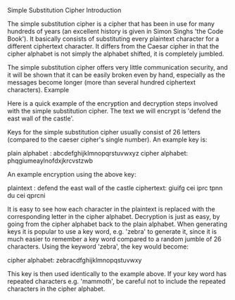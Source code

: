 Simple Substitution Cipher
Introduction

The simple substitution cipher is a cipher that has been in use for many hundreds of years (an excellent history is given in Simon Singhs 'the Code Book').
It basically consists of substituting every plaintext character for a different ciphertext character.
It differs from the Caesar cipher in that the cipher alphabet is not simply the alphabet shifted, it is completely jumbled.

The simple substitution cipher offers very little communication security, and it will be shown that it can be easily broken even by hand, especially as the messages become longer (more than several hundred ciphertext characters).
Example 

Here is a quick example of the encryption and decryption steps involved with the simple substitution cipher.
The text we will encrypt is 'defend the east wall of the castle'.

Keys for the simple substitution cipher usually consist of 26 letters (compared to the caeser cipher's single number). An example key is:

plain alphabet : abcdefghijklmnopqrstuvwxyz
cipher alphabet: phqgiumeaylnofdxjkrcvstzwb

An example encryption using the above key:

plaintext : defend the east wall of the castle
ciphertext: giuifg cei iprc tpnn du cei qprcni

It is easy to see how each character in the plaintext is replaced with the corresponding letter in the cipher alphabet. 
Decryption is just as easy, by going from the cipher alphabet back to the plain alphabet. When generating keys it is popular to use a key word, 
e.g. 'zebra' to generate it, since it is much easier to remember a key word compared to a random jumble of 26 characters. Using the keyword 'zebra', 
the key would become:

cipher alphabet: zebracdfghijklmnopqstuvwxy

This key is then used identically to the example above. If your key word has repeated characters e.g. 'mammoth', 
be careful not to include the repeated characters in the cipher alphabet.
